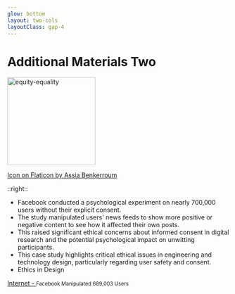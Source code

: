 ```yaml
---
glow: bottom
layout: two-cols
layoutClass: gap-4
---
```


# Additional Materials Two

  <div class="flex justify-center items-center">
  <img width="200px" height="200px" src="/consent.png" class="bg-cover" alt="equity-equality" />
</div>

[Icon on Flaticon by Assia Benkerroum](https://www.flaticon.com/free-icons/consent)

<!-- <a href="https://www.flaticon.com/free-icons/consent" title="consent icons">Consent icons created by Assia Benkerroum  - Flaticon</a> -->

::right::

<v-clicks depths="1">

- Facebook conducted a psychological experiment on nearly 700,000 users without their explicit consent.
- The study manipulated users' news feeds to show more positive or negative content to see how it affected their own posts.
- This raised significant ethical concerns about informed consent in digital research and the potential psychological impact on unwitting participants.
- This case study highlights critical ethical issues in engineering and technology design, particularly regarding user safety and consent.
- Ethics in Design

</v-clicks >

<div class="flex justify-left">
  <a v-click="5" class="text-right text-[8px] mr-1" href="https://www.forbes.com/sites/kashmirhill/2014/06/28/facebook-manipulated-689003-users-emotions-for-science/" title="consent icons">Internet - </a>
      <small class="text-[8px]"> Facebook Manipulated 689,003 Users</small>

</div>
<!-- - The incident raises questions about the boundaries of ethical research in the digital age and the responsibility of tech companies to their users. It challenges us to consider how we can balance the pursuit of knowledge and innovation with the need to protect user privacy and autonomy. As future engineers, we must be vigilant about incorporating ethical considerations into our design processes, especially when our work can influence people's emotions or behaviors.
This case also shows the importance of transparency and informed consent in technological research and development. -->

 <!-- It prompts us to reflect on how we can design systems that respect user agency and provide clear information about how user data is being used or manipulated.
In the context of engineering ethics, this incident serves as a cautionary tale about the potential misuse of technology and data. It emphasizes the need for robust ethical frameworks in tech companies and research institutions, and the importance of fostering a culture of ethical responsibility among engineers and designers. -->

<!-- As engineers, we have a responsibility to consider the potential consequences of our designs and experiments on users' wellbeing. The Facebook study demonstrates how even seemingly minor manipulations of user experiences can have far-reaching ethical implications. -->
